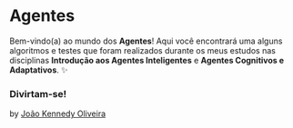 # Agentes

Bem-vindo(a) ao mundo dos **Agentes**! Aqui você encontrará uma alguns algoritmos e testes que foram realizados durante os meus estudos nas disciplinas **Introdução aos Agentes Inteligentes** e **Agentes Cognitivos e Adaptativos**. ✨

### Divirtam-se!

by [João Kennedy Oliveira](https://github.com/oliveirakennedyjoao)
